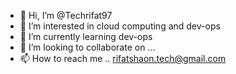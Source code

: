 - 👋 Hi, I’m @Techrifat97
- 👀 I’m interested in cloud computing and dev-ops
- 🌱 I’m currently learning dev-ops
- 💞️ I’m looking to collaborate on ...
- 📫 How to reach me .. rifatshaon.tech@gmail.com

<!---
Techrifat97/Techrifat97 is a ✨ special ✨ repository because its `README.md` (this file) appears on your GitHub profile.
You can click the Preview link to take a look at your changes.
--->

